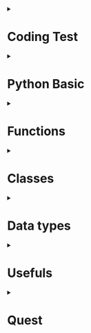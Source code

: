 <details>
<summary><h1> Coding Test</h1></summary>
<details>
<summary><h2>백준</h2></summary>

|구분|소스(non_function)|소스(function)|문제설명|출처|
|--|--|--|--|--|
|입출력과 사칙연산|[non_fuction.py](./docs/codingtests/non_function/input_output/2557.py)|[fuction.py](./docs/codingtests/function/input_output/2557.py)|Hello World!를 출력|[백준 2557](https://www.acmicpc.net/problem/2557)|
|입출력과 사칙연산|[non_fuction.py](./docs/codingtests/non_function/input_output/1000.py)|[fuction.py](./docs/codingtests/function/input_output/1000.py)|A+B를 출력|[백준 1000](https://www.acmicpc.net/problem/1000)|
|입출력과 사칙연산|[non_fuction.py](./docs/codingtests/non_function/input_output/1001.py)|[fuction.py](./docs/codingtests/function/input_output/1001.py)|A-B를 출력|[백준 1001](https://www.acmicpc.net/problem/1001)|
|입출력과 사칙연산|[non_fuction.py](./docs/codingtests/non_function/input_output/10998.py)|[fuction.py](./docs/codingtests/function/input_output/10998.py)|A X B를 출력|[백준 10998](https://www.acmicpc.net/problem/10998)|
|입출력과 사칙연산|[non_fuction.py](./docs/codingtests/non_function/input_output/1008.py)|[fuction.py](./docs/codingtests/function/input_output/1008.py)|A/B를 출력|[백준 1008](https://www.acmicpc.net/problem/1008)|
|입출력과 사칙연산|[non_fuction.py](./docs/codingtests/non_function/input_output/10869.py)|[fuction.py](./docs/codingtests/function/input_output/100869.py)|사칙연산을 출력|[백준 10869](https://www.acmicpc.net/problem/10869)|
|입출력과 사칙연산|[non_fuction.py](./docs/codingtests/non_function/input_output/10926.py)|[fuction.py](./docs/codingtests/function/input_output/10926.py)|입력값 뒤에 문자 출력|[백준 10926](https://www.acmicpc.net/problem/10926)|
|입출력과 사칙연산|[non_fuction.py](./docs/codingtests/non_function/input_output/18108.py)|[fuction.py](./docs/codingtests/function/input_output/18108.py)|입력한 숫자값을 변환하여 출력|[백준 18108](https://www.acmicpc.net/problem/18108)|
|입출력과 사칙연산|[non_fuction.py](./docs/codingtests/non_function/input_output/10430.py)|[fuction.py](./docs/codingtests/function/input_output/10430.py)|3가지 변수를 이용하여 나머지를 구하는 값 출력 |[백준 10430](https://www.acmicpc.net/problem/10430)|
|입출력과 사칙연산|[non_fuction.py](./docs/codingtests/non_function/input_output/2588.py)|[fuction.py](./docs/codingtests/function/input_output/2588.py)|세자리 수의 곱셈 출력|[백준 2588](https://www.acmicpc.net/problem/2588)|
|입출력과 사칙연산|[non_fuction.py](./docs/codingtests/non_function/input_output/11382.py)|[fuction.py](./docs/codingtests/function/input_output/11382.py)|3가지 변수를 이용한 덧셈 출력|[백준 11382](https://www.acmicpc.net/problem/11382)|
|입출력과 사칙연산|[non_fuction.py](./docs/codingtests/non_function/input_output/10171.py)|[fuction.py](./docs/codingtests/function/input_output/10171.py)|고양이 모양 출력|[백준 10171](https://www.acmicpc.net/problem/10171)|
|입출력과 사칙연산|[non_fuction.py](./docs/codingtests/non_function/input_output/10172.py)|[fuction.py](./docs/codingtests/function/input_output/10172.py)|개 모양 출력|[백준 10172](https://www.acmicpc.net/problem/10172)|
|조건문|[non_fuction.py](./docs/codingtests/non_function/if/1330.py)|[fuction.py](./docs/codingtests/function/if/1330.py)|두 수 비교하기|[백준 1330](https://www.acmicpc.net/problem/1330)|
|조건문|[non_fuction.py](./docs/codingtests/non_function/if/9498.py)|[fuction.py](./docs/codingtests/function/if/9498.py)|시험 성적 등급 매기기|[백준 9498](https://www.acmicpc.net/problem/9498)|
|조건문|[non_fuction.py](./docs/codingtests/non_function/if/2753.py)|[fuction.py](./docs/codingtests/function/if/2753.py)|윤년 찾기|[백준 2753](https://www.acmicpc.net/problem/2753)|
|조건문|[non_fuction.py](./docs/codingtests/non_function/if/14681.py)|[fuction.py](./docs/codingtests/function/if/14681.py)|사분면 고르기|[백준 14681](https://www.acmicpc.net/problem/14681)|
|조건문|[non_fuction.py](./docs/codingtests/non_function/if/2884.py)|[fuction.py](./docs/codingtests/function/if/2884.py)|알람 시계 설정하기|[백준 2884](https://www.acmicpc.net/problem/2884)|
|조건문|[non_fuction.py](./docs/codingtests/non_function/if/2525.py)|[fuction.py](./docs/codingtests/function/if/2525.py)|오븐 시계 설정하기|[백준 2525](https://www.acmicpc.net/problem/2525)|
|조건문|[non_fuction.py](./docs/codingtests/non_function/if/2480.py)|[fuction.py](./docs/codingtests/function/if/2480.py)|주사위 세개|[백준 2480](https://www.acmicpc.net/problem/2480)|
|반복문|[non_fuction.py](./docs/codingtests/non_function/loops/2739.py)|[fuction.py](./docs/codingtests/function/loops/2739.py)|구구단 만들기|[백준 2739](https://www.acmicpc.net/problem/2739)|
|반복문|[non_fuction.py](./docs/codingtests/non_function/loops/10950.py)|[fuction.py](./docs/codingtests/function/loops/10950.py)|A + B|[백준 10950](https://www.acmicpc.net/problem/10950)|
|반복문|[non_fuction.py](./docs/codingtests/non_function/loops/8393.py)|[fuction.py](./docs/codingtests/function/loops/8393.py)|n까지의 합|[백준 8393](https://www.acmicpc.net/problem/8393)|
|반복문|[non_fuction.py](./docs/codingtests/non_function/loops/25304.py)|[fuction.py](./docs/codingtests/function/loops/25304.py)|영수증 만들기|[백준 25304](https://www.acmicpc.net/problem/25304)|
|반복문|[non_fuction.py](./docs/codingtests/non_function/loops/25314.py)|[fuction.py](./docs/codingtests/function/loops/25314.py)|반복하는 문자 만들기|[백준 25314](https://www.acmicpc.net/problem/25314)|
|반복문|[non_fuction.py](./docs/codingtests/non_function/loops/15552.py)|[fuction.py](./docs/codingtests/function/loops/15552.py)|A + B 시스템이용해서 만들기|[백준 15552](https://www.acmicpc.net/problem/15552)|
|반복문|[non_fuction.py](./docs/codingtests/non_function/loops/11021.py)|[fuction.py](./docs/codingtests/function/loops/11021.py)|A + B 값을 문자와 같이 출력하기|[백준 11021](https://www.acmicpc.net/problem/11021)|
|반복문|[non_fuction.py](./docs/codingtests/non_function/loops/11022.py)|[fuction.py](./docs/codingtests/function/loops/11022.py)|A + B 값을 문자와 같이 출력하기|[백준 11022](https://www.acmicpc.net/problem/11022)|
|반복문|[non_fuction.py](./docs/codingtests/non_function/loops/2438.py)|[fuction.py](./docs/codingtests/function/loops/2438.py)|별 출력하기|[백준 2438](https://www.acmicpc.net/problem/2438)|
|반복문|[non_fuction.py](./docs/codingtests/non_function/loops/2439.py)|[fuction.py](./docs/codingtests/function/loops/2439.py)|오른쪽부터 별 출력하기|[백준 2439](https://www.acmicpc.net/problem/2439)|
|반복문|[non_fuction.py](./docs/codingtests/non_function/loops/10952.py)|[fuction.py](./docs/codingtests/function/loops/10952.py)|0 0 을 치면 입력이 끝나는 A + B|[백준 10952](https://www.acmicpc.net/problem/10952)|
|반복문|[non_fuction.py](./docs/codingtests/non_function/loops/10951.py)|[fuction.py](./docs/codingtests/function/loops/10951.py)|오류가 나면 입력이 끝나는 A + B|[백준 10951](https://www.acmicpc.net/problem/10951)|
|1차원 배열|[non_fuction.py](./docs/codingtests/non_function/array/10807.py)|[fuction.py](./docs/codingtests/function/array/10807.py)|개수 세기|[백준 10807](https://www.acmicpc.net/problem/10807)|
|1차원 배열|[non_fuction.py](./docs/codingtests/non_function/array/10871.py)|[fuction.py](./docs/codingtests/function/array/10871.py)|x보다 작은 수 찾기|[백준 10871](https://www.acmicpc.net/problem/10871)|
|1차원 배열|[non_fuction.py](./docs/codingtests/non_function/array/10818.py)|[fuction.py](./docs/codingtests/function/array/10818.py)|최대값, 최소값 찾기|[백준 10818](https://www.acmicpc.net/problem/10818)|
|1차원 배열|[non_fuction.py](./docs/codingtests/non_function/array/2562.py)|[fuction.py](./docs/codingtests/function/array/2562.py)|최대값과 인덱스 찾기|[백준 2562](https://www.acmicpc.net/problem/2562)|
|1차원 배열|[non_fuction.py](./docs/codingtests/non_function/array/10810.py)|[function.py](./docs/codingtests/function/array/10810.py)|주어진 위치에 공 넣기|[백준 10810](https://www.acmicpc.net/problem/10810)|
|1차원 배열|[non_fuction.py](./docs/codingtests/non_function/array/10813.py)|[function.py](./docs/codingtests/function/array/10813.py)|공 위치 바꾸기|[백준 10813](https://www.acmicpc.net/problem/10813)|
|1차원 배열|[non_fuction.py](./docs/codingtests/non_function/array/5597.py)|[function.py](./docs/codingtests/function/array/5597.py)|없는 번호 찾기|[백준 5597](https://www.acmicpc.net/problem/5597)|
|1차원 배열|[non_fuction.py](./docs/codingtests/non_function/array/3052.py)|[function.py](./docs/codingtests/function/array/3052.py)|서로 다른 나머지 개수 찾기|[백준 3052](https://www.acmicpc.net/problem/3052)|
|1차원 배열|[non_fuction.py](./docs/codingtests/non_function/array/10811.py)|[function.py](./docs/codingtests/function/array/10811.py)|바구니 위치 바꾸기|[백준 10811](https://www.acmicpc.net/problem/10811)|
|1차원 배열|[non_fuction.py](./docs/codingtests/non_function/array/1546.py)|[function.py](./docs/codingtests/function/array/1546.py)|평균값 바꾸기|[백준 1546](https://www.acmicpc.net/problem/1546)|
|문자열|[non_fuction.py](./docs/codingtests/non_function/str/27866.py)|[function.py](./docs/codingtests/function/str/27866.py)|문자열의 n번째 문자 찾기|[백준 27866](https://www.acmicpc.net/problem/27866)|
|문자열|[non_fuction.py](./docs/codingtests/non_function/str/2743.py)|[function.py](./docs/codingtests/function/str/2743.py)|문자열의 길이 찾기|[백준 2743](https://www.acmicpc.net/problem/2743)|
|문자열|[non_fuction.py](./docs/codingtests/non_function/str/9086.py)|[function.py](./docs/codingtests/function/str/9086.py)|문자열의 첫번째, 마지막 문자 찾기|[백준 9086](https://www.acmicpc.net/problem/9086)|
|문자열|[non_fuction.py](./docs/codingtests/non_function/str/11654.py)|[function.py](./docs/codingtests/function/str/11654.py)|아스키 코드로 변환하기|[백준 11654](https://www.acmicpc.net/problem/11654)|
|문자열|[non_fuction.py](./docs/codingtests/non_function/str/11720.py)|[function.py](./docs/codingtests/function/str/11720.py)|숫자의 합 구하기|[백준 11720](https://www.acmicpc.net/problem/11720)|
|문자열|[non_fuction.py](./docs/codingtests/non_function/str/10809.py)|[function.py](./docs/codingtests/function/str/10809.py)|문자열 알파벳에서 찾기|[백준 10809](https://www.acmicpc.net/problem/10809)|
|문자열|[non_fuction.py](./docs/codingtests/non_function/str/2675.py)|[function.py](./docs/codingtests/function/str/2675.py)|문자열의 반복 출력하기|[백준 2675](https://www.acmicpc.net/problem/2675)|
|문자열|[non_fuction.py](./docs/codingtests/non_function/str/1152.py)|[function.py](./docs/codingtests/function/str/1152.py)|단어의 개수 출력하기|[백준 1152](https://www.acmicpc.net/problem/1152)|
|문자열|[non_fuction.py](./docs/codingtests/non_function/str/2908.py)|[function.py](./docs/codingtests/function/str/2908.py)|숫자 비교하기|[백준 2908](https://www.acmicpc.net/problem/2908)|
|문자열|[non_fuction.py](./docs/codingtests/non_function/str/5622.py)|[function.py](./docs/codingtests/function/str/5622.py)|다이얼 시간 구하기|[백준 5622](https://www.acmicpc.net/problem/5622)|
|문자열|[non_fuction.py](./docs/codingtests/non_function/str/11718.py)|[function.py](./docs/codingtests/function/str/11718.py)|오류 날때까지 출력하기|[백준 11718](https://www.acmicpc.net/problem/117718)|
|심화 1|[non_fuction.py](./docs/codingtests/non_function/hard/25083.py)|[function.py](./docs/codingtests/function/hard/25083.py)|새싹 출력하기|[백준 25083](https://www.acmicpc.net/problem/25083)|
|심화 1|[non_fuction.py](./docs/codingtests/non_function/hard/3003.py)|[function.py](./docs/codingtests/function/hard/3003.py)|체스 말 개수 새기|[백준 3003](https://www.acmicpc.net/problem/3003)|
|심화 1|[non_fuction.py](./docs/codingtests/non_function/hard/2444.py)|[function.py](./docs/codingtests/function/hard/2444.py)|별 출력하기|[백준 2444](https://www.acmicpc.net/problem/2444)|
|심화 1|[non_fuction.py](./docs/codingtests/non_function/hard/10988.py)|[function.py](./docs/codingtests/function/hard/10988.py)|로꾸거|[백준 10988](https://www.acmicpc.net/problem/10988)|
|심화 1|[non_fuction.py](./docs/codingtests/non_function/hard/1157.py)|[function.py](./docs/codingtests/function/hard/1157.py)|단어에서 가장 많이 사용된 알파벳 구하기|[백준 1157](https://www.acmicpc.net/problem/1157)|
|심화 1|[non_fuction.py](./docs/codingtests/non_function/hard/2941.py)|[function.py](./docs/codingtests/function/hard/2941.py)|크로아티아 알파벳 개수 새기|[백준 2941](https://www.acmicpc.net/problem/2941)|
|심화 1|[non_fuction.py](./docs/codingtests/non_function/hard/1316.py)|[function.py](./docs/codingtests/function/hard/1316.py)|그룹 단어 개수 새기|[백준 1316](https://www.acmicpc.net/problem/1316)|
|심화 1|[non_fuction.py](./docs/codingtests/non_function/hard/25206.py)|[function.py](./docs/codingtests/function/hard/25206.py)|학점 평균 구하기|[백준 25206](https://www.acmicpc.net/problem/25206)|
|2차원 배열|[non_fuction.py](./docs/codingtests/non_function/two_dimensional_array/2783.py)|[function.py](./docs/codingtests/function/two_dimensional_array/2783.py)|행렬의 덧셈|[백준 2783](https://www.acmicpc.net/problem/2783)|
|2차원 배열|[non_fuction.py](./docs/codingtests/non_function/two_dimensional_array/2566.py)|[function.py](./docs/codingtests/function/two_dimensional_array/2566.py)|최댓값과 위치 찾기|[백준 2566](https://www.acmicpc.net/problem/2566)|
|2차원 배열|[non_fuction.py](./docs/codingtests/non_function/two_dimensional_array/10798.py)|[function.py](./docs/codingtests/function/two_dimensional_array/10798.py)|세로 읽기|[백준 10798](https://www.acmicpc.net/problem/10798)|
|2차원 배열|[non_fuction.py](./docs/codingtests/non_function/two_dimensional_array/2563.py)|[function.py](./docs/codingtests/function/two_dimensional_array/2563.py)|색종이 넓이 구하기|[백준 2563](https://www.acmicpc.net/problem/2563)|
|일반 수학 1||[function.py](./docs/codingtests/function/normal_math1/2745.py)|진법 변환|[백준 2745](https://www.acmicpc.net/problem/2745)|
|일반 수학 1||[function.py](./docs/codingtests/function/normal_math1/11005.py)|진법 변환2|[백준 11005](https://www.acmicpc.net/problem/11005)|
|일반 수학 1||[function.py](./docs/codingtests/function/normal_math1/2720.py)|세탁소 사장 동혁|[백준 2720](https://www.acmicpc.net/problem/2720)|
|일반 수학 1||[function.py](./docs/codingtests/function/normal_math1/2903.py)|중앙 이동 알고리즘|[백준 2903](https://www.acmicpc.net/problem/2903)|
|일반 수학 1||[function.py](./docs/codingtests/function/normal_math1/2292.py)|벌집|[백준 2292](https://www.acmicpc.net/problem/2292)|
|일반 수학 1||[function.py](./docs/codingtests/function/normal_math1/1193.py)|분수 찾기|[백준 1193](https://www.acmicpc.net/problem/1193)|
|일반 수학 1||[function.py](./docs/codingtests/function/normal_math1/2869.py)|달팽이는 올라가고 싶다|[백준 2869](https://www.acmicpc.net/problem/2869)|
|약수,배수와 소수||[function.py](./docs/codingtests/function/Factors_Multiples_Decimals/5086.py)|배수와 약수|[백준 5086](https://www.acmicpc.net/problem/5086)|
|약수,배수와 소수||[function.py](./docs/codingtests/function/Factors_Multiples_Decimals/2501.py)|약수 구하기|[백준 2501](https://www.acmicpc.net/problem/2501)|
|약수,배수와 소수||[function.py](./docs/codingtests/function/Factors_Multiples_Decimals/9506.py)|약수들의 합|[백준 9506](https://www.acmicpc.net/problem/9506)|
|약수,배수와 소수||[function.py](./docs/codingtests/function/Factors_Multiples_Decimals/1978.py)|소수 찾기|[백준 1978](https://www.acmicpc.net/problem/1978)|
|약수,배수와 소수||[function.py](./docs/codingtests/function/Factors_Multiples_Decimals/2581.py)|소수|[백준 2581](https://www.acmicpc.net/problem/2581)|
|약수,배수와 소수||[function.py](./docs/codingtests/function/Factors_Multiples_Decimals/11653.py)|소인수분해|[백준 11653](https://www.acmicpc.net/problem/11653)|
|기하:직사각형과 삼각형||[function.py](./docs/codingtests/function/geometry/27323.py)|직사각형|[백준 27323](https://www.acmicpc.net/problem/27323)|
|기하:직사각형과 삼각형||[function.py](./docs/codingtests/function/geometry/1085.py)|직사각형에서 탈출|[백준 1085](https://www.acmicpc.net/problem/1085)|
|기하:직사각형과 삼각형||[function.py](./docs/codingtests/function/geometry/3009.py)|네 번쨰 점|[백준 3009](https://www.acmicpc.net/problem/3009)|
|기하:직사각형과 삼각형||[function.py](./docs/codingtests/function/geometry/15894.py)|수학은 체육과목입니다|[백준 15894](https://www.acmicpc.net/problem/15894)|
|기하:직사각형과 삼각형||[function.py](./docs/codingtests/function/geometry/9063.py)|대지|[백준 9063](https://www.acmicpc.net/problem/9063)|
|기하:직사각형과 삼각형||[function.py](./docs/codingtests/function/geometry/10101.py)|삼각형 외우기|[백준 10101](https://www.acmicpc.net/problem/10101)|
|기하:직사각형과 삼각형||[function.py](./docs/codingtests/function/geometry/5073.py)|삼각형과 세 변|[백준 5073](https://www.acmicpc.net/problem/5073)|
|기하:직사각형과 삼각형||[function.py](./docs/codingtests/function/geometry/14215.py)|세 막대|[백준 14215](https://www.acmicpc.net/problem/14215)|
|시간 복잡도||[function.py](./docs/codingtests/function/time_complexity/24262.py)|알고리즘 수업 - 알고리즘의 수행 시간 1|[백준 24262](https://www.acmicpc.net/problem/24262)|
|시간 복잡도||[function.py](./docs/codingtests/function/time_complexity/24263.py)|알고리즘 수업 - 알고리즘의 수행 시간 2|[백준 24263](https://www.acmicpc.net/problem/24263)|
|시간 복잡도||[function.py](./docs/codingtests/function/time_complexity/24264.py)|알고리즘 수업 - 알고리즘의 수행 시간 3|[백준 24264](https://www.acmicpc.net/problem/24264)|
|시간 복잡도||[function.py](./docs/codingtests/function/time_complexity/24265.py)|알고리즘 수업 - 알고리즘의 수행 시간 4|[백준 24265](https://www.acmicpc.net/problem/24265)|
|시간 복잡도||[function.py](./docs/codingtests/function/time_complexity/24266.py)|알고리즘 수업 - 알고리즘의 수행 시간 5|[백준 24266](https://www.acmicpc.net/problem/24266)|
|시간 복잡도||[function.py](./docs/codingtests/function/time_complexity/24267.py)|알고리즘 수업 - 알고리즘의 수행 시간 6|[백준 24267](https://www.acmicpc.net/problem/24267)|
|시간 복잡도||[function.py](./docs/codingtests/function/time_complexity/24313.py)|알고리즘 수업 - 점근적 표기 1|[백준 24313](https://www.acmicpc.net/problem/24313)|
|브루트 포스||[function.py](./docs/codingtests/function/brute_force/2798.py)|블랙잭|[백준 2798](https://www.acmicpc.net/problem/2798)|
|브루트 포스||[function.py](./docs/codingtests/function/brute_force/2231.py)|분해합|[백준 2231](https://www.acmicpc.net/problem/2231)|
|브루트 포스||[function.py](./docs/codingtests/function/brute_force/19532.py)|수학은 비대면강의입니다|[백준 19532](https://www.acmicpc.net/problem/19532)|
|브루트 포스||[function.py](./docs/codingtests/function/brute_force/1018.py)|체스판 다시 칠하기|[백준 1018](https://www.acmicpc.net/problem/1018)|
|브루트 포스||[function.py](./docs/codingtests/function/brute_force/1436.py)|영화감독 숌|[백준 1436](https://www.acmicpc.net/problem/1436)|
|브루트 포스||[function.py](./docs/codingtests/function/brute_force/2839.py)|설탕 배달|[백준 2839](https://www.acmicpc.net/problem/2839)|
|정렬||[function.py](./docs/codingtests/function/align/2750.py)|수 정렬하기|[백준 2750](https://www.acmicpc.net/problem/2750)|
|정렬||[function.py](./docs/codingtests/function/align/2587.py)|대표값2|[백준 2587](https://www.acmicpc.net/problem/2587)|
|정렬||[function.py](./docs/codingtests/function/align/25305.py)|커트라인|[백준 25305](https://www.acmicpc.net/problem/25305)|
|정렬||[function.py](./docs/codingtests/function/align/2751.py)|수 정렬하기 2|[백준 2751](https://www.acmicpc.net/problem/2751)|
|정렬||[function.py](./docs/codingtests/function/align/10989.py)|수 정렬하기 3|[백준 10989](https://www.acmicpc.net/problem/10989)|
|정렬||[function.py](./docs/codingtests/function/align/1427.py)|소트인사이드|[백준 1427](https://www.acmicpc.net/problem/1427)|
|정렬||[function.py](./docs/codingtests/function/align/11650.py)|좌표 정렬하기|[백준 11650](https://www.acmicpc.net/problem/11650)|
|정렬||[function.py](./docs/codingtests/function/align/11651.py)|좌표 정렬하기 2|[백준 11651](https://www.acmicpc.net/problem/11651)|
|정렬||[function.py](./docs/codingtests/function/align/1181.py)|단어 정렬|[백준 1181](https://www.acmicpc.net/problem/1181)|
|정렬||[function.py](./docs/codingtests/function/align/10814.py)|나이순 정렬|[백준 10814](https://www.acmicpc.net/problem/10814)|
|정렬||[function.py](./docs/codingtests/function/align/18870.py)|좌표 압축|[백준 18870](https://www.acmicpc.net/problem/18870)|
|집합과 맵||[function.py](./docs/codingtests/function/sets_and_maps/10815.py)|숫자 카드|[백준 10815](https://www.acmicpc.net/problem/10815)|
|집합과 맵||[function.py](./docs/codingtests/function/sets_and_maps/14425.py)|문자열 집합|[백준 14425](https://www.acmicpc.net/problem/14425)|
|집합과 맵||[function.py](./docs/codingtests/function/sets_and_maps/7785.py)|회사에 있는 사람|[백준 7785](https://www.acmicpc.net/problem/7785)|
|집합과 맵||[function.py](./docs/codingtests/function/sets_and_maps/1620.py)|나는야 포켓몬 마스터 이다솜|[백준 1620](https://www.acmicpc.net/problem/1620)|
|집합과 맵||[function.py](./docs/codingtests/function/sets_and_maps/10816.py)|숫자 카드 2|[백준 10816](https://www.acmicpc.net/problem/10816)|
|집합과 맵||[function.py](./docs/codingtests/function/sets_and_maps/1764.py)|듣보잡|[백준 1764](https://www.acmicpc.net/problem/1764)|
|집합과 맵||[function.py](./docs/codingtests/function/sets_and_maps/1269.py)|대칭 차집합|[백준 1269](https://www.acmicpc.net/problem/1269)|
|집합과 맵||[function.py](./docs/codingtests/function/sets_and_maps/11478.py)|서로 다른 부분 문자열의 개수|[백준 11478](https://www.acmicpc.net/problem/11478)|
|약수,배수와 소수 2||[function.py](./docs/codingtests/function/Factors_Multiples_Decimals2/1934.py)|최소공배수|[백준 1934](https://www.acmicpc.net/problem/1934)|
|약수,배수와 소수 2||[function.py](./docs/codingtests/function/Factors_Multiples_Decimals2/13241.py)|최소공배수|[백준 13241](https://www.acmicpc.net/problem/13241)|
|약수,배수와 소수 2||[function.py](./docs/codingtests/function/Factors_Multiples_Decimals2/1735.py)|분수 합|[백준 1735](https://www.acmicpc.net/problem/1735)|
|약수,배수와 소수 2||[function.py](./docs/codingtests/function/Factors_Multiples_Decimals2/2485.py)|가로수|[백준 2485](https://www.acmicpc.net/problem/2485)|
|약수,배수와 소수 2||[function.py](./docs/codingtests/function/Factors_Multiples_Decimals2/4134.py)|다음 소수|[백준 4134](https://www.acmicpc.net/problem/4134)|
|약수,배수와 소수 2||[function.py](./docs/codingtests/function/Factors_Multiples_Decimals2/1929.py)|소수 구하기|[백준 1929](https://www.acmicpc.net/problem/1929)|
|약수,배수와 소수 2||[function.py](./docs/codingtests/function/Factors_Multiples_Decimals2/4948.py)|베르트랑 공준|[백준 4948](https://www.acmicpc.net/problem/4948)|
|약수,배수와 소수 2||[function.py](./docs/codingtests/function/Factors_Multiples_Decimals2/17103.py)|골드바흐 파티션|[백준 17103](https://www.acmicpc.net/problem/17103)|
|약수,배수와 소수 2||[function.py](./docs/codingtests/function/Factors_Multiples_Decimals2/13909.py)|창문 닫기|[백준 13909](https://www.acmicpc.net/problem/13909)|
|스택, 큐, 덱||[function.py](./docs/codingtests/function/stack_queue_deque/28278.py)|스택 2|[백준 28278](https://www.acmicpc.net/problem/28278)|
|스택, 큐, 덱||[function.py](./docs/codingtests/function/stack_queue_deque/10773.py)|제로|[백준 10773](https://www.acmicpc.net/problem/10773)|
|스택, 큐, 덱||[function.py](./docs/codingtests/function/stack_queue_deque/9012.py)|괄호|[백준 9012](https://www.acmicpc.net/problem/9012)|
|스택, 큐, 덱||[function.py](./docs/codingtests/function/stack_queue_deque/4949.py)|균형잡힌 세상|[백준 4949](https://www.acmicpc.net/problem/4949)|
|스택, 큐, 덱||[function.py](./docs/codingtests/function/stack_queue_deque/12789.py)|도키도키 간식드리미|[백준 12789](https://www.acmicpc.net/problem/12789)|
|스택, 큐, 덱||[function.py](./docs/codingtests/function/stack_queue_deque/18258.py)|큐 2|[백준 18258](https://www.acmicpc.net/problem/18258)|
|스택, 큐, 덱||[function.py](./docs/codingtests/function/stack_queue_deque/2164.py)|카드 2|[백준 2164](https://www.acmicpc.net/problem/2164)|
|스택, 큐, 덱||[function.py](./docs/codingtests/function/stack_queue_deque/11866.py)|요세푸스 문제0|[백준 11866](https://www.acmicpc.net/problem/11866)|
|스택, 큐, 덱||[function.py](./docs/codingtests/function/stack_queue_deque/28279.py)|덱 2|[백준 28279](https://www.acmicpc.net/problem/28279)|
|스택, 큐, 덱||[function.py](./docs/codingtests/function/stack_queue_deque/2346.py)|풍선 터뜨리기|[백준 2346](https://www.acmicpc.net/problem/2346)|
|스택, 큐, 덱||[function.py](./docs/codingtests/function/stack_queue_deque/24511.py)|queuestack|[백준 24511](https://www.acmicpc.net/problem/24511)|
</details>
</details>

<details>
<summary><h1>Python Basic</h1></summary>

|구분|이름|설명|비고|
|--|--|--|--|
|1|[input](docs/basic/basic_input.py)|문자, 숫자 입력하기||
|2|[outnput](docs/basic/basic_outputs.py)|값 출력하기||
|3|[if,elif,else](docs/basic/basic_if_elif_elses.py)|가정문 배우기||
|4|[while](docs/basic/basic_loops_whiles.py)|반복문(while) 배우기||
|5|[for](docs/basic/basic_loops_fors.py)|반복문(for) 배우기||
|6|[for: comprehension](docs/basic/basic_loops_fors_comprehension.py)|for문 간결하게 사용하기||
</details>

<details>
<summary><h1>Functions</h1></summary>

|구분|이름|설명|비고|
|--|--|--|--|
|1|[function : format](docs/functions/functions_format.py)|function의 기본 형식||
|2|[function : return](docs/functions/functions_returns.py)|function의 return 활용하기||
|3|[function : parameters](docs/functions/functions_parameters.py)|다른 파일의 함수 호출하기(parameters)||
|4|[function : main](docs/functions/functions_main.py)|다른 파일의 함수 호출하기(main)||
|5|[function : callbacks](docs/functions/functions_callbacks.py)|콜백 함수 활용하기||
|6|[fucntion : lambda](docs/functions/functions_lambdas.py)|lambda 활용하여 함수 만들기||
</details>


<details>
<summary><h1>Classes</h1></summary>

|구분|이름|설명|비고|
|--|--|--|--|
|1|[class: format](docs/classes/classes_formats.py)|클래스의 기본 형식||
|2|[class : RPG](docs/classes/classes_RPGgames.py)|class 활용하여 RPG 게임 구현하기||
|3|[import os](docs/classes/classes_importsfrombuilt-in.py)|현재 파일 위치 확인하기||
|4|[class : modules](docs/classes/classes_modules.py)|다른 파일에 있는 class 활용하기||

</details>
<details>
<summary><h1>Data types</h1></summary>

|구분|이름|설명|비고|
|--|--|--|--|
|1|[Booleans](docs/data_types/data_types_booleans.py)|불 자료형:True or False||
|2|[Strings](docs/data_types/data_types_strings.py)|문자열 자료형 ||
|3|[Numerics](docs/data_types/data_types_numerics.py)|숫자형 데이터||
|4|[Casts](docs/data_types/data_types_casts.py)|데이터 타입 변환||
|5|[Datetime](docs/data_types/data_types_datetime.py)|시간형 데이터||
|6|[List](docs/data_types/data_types_lists.py)|리스트 자료형||
|7|[Dictionary](docs/data_types/data_types_dictionaries.py)|딕셔너리 자료형||
|8|[Dictionary: mix](docs/data_types/data_types_mixes.py)|문자와 숫자가 섞여있는 딕셔너리||
</details>

<details>
<summary><h1>Usefuls</h1></summary>

|구분|이름|설명|비고|
|--|--|--|--|
|1|[Range](docs/usefuls/usefuls_range.py)|Range 활용 방법||
|2|[Exception handling : if](docs/usefuls/usefuls_demo_servers.py)|if문 활용하여 예외처리하기||
|3|[Exception handling : Try execption](docs/usefuls/usefuls_exception_handlings.py)|Try, Exception 활용하여 예외처리하기||
|4|[dictionary parameters](docs/usefuls/usefuls_params_kwangs.py)|dictionary를 변수로 활용하기||
|5|[class : format](docs/usefuls/usefuls_syntax_bases.py)|예외처리가 포함된 class format||
</details>
<details>
<summary><h1>Quest</h1></summary>

|구분|이름|설명|비고|
|--|--|--|--|
|1|[One hand game](docs/quests/onehandgame.py)|컴퓨터의 작동 방식 이해하기||
|2|[input with three output](docs/quests/inputwiththree_output.py)|입력과 출력 방식 이해하기||
|3|[BMI](docs/quests/bmi.py)|if문 실습||
|4|[timestables : while](docs/quests/timestables.py)|while문 실습||
|5|[timestables : for](docs/quests/.py)|for문 실습||
|6|[Calculator : multiply](docs/quests/cal_loop_multiply.py)|function 실습||
|7|[timestables : function](docs/quests/timestables_function.py)|try exception 실습||
|8|[Questions](docs/quests/data_types_questions_mix.py)|질문지 작성 실습||
|9|[class : arithmetic](docs/quests/class_arithmetic.py)|Class 실습||

</details>
<!-- ### 코드 블럭
~$ python ./solving_problems_functions.py
~$ python ./solving_problems_classes.py -->
